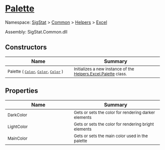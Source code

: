 # [Palette](./Palette.md)

Namespace: [SigStat]() > [Common](./../../README.md) > [Helpers](./../README.md) > [Excel](./README.md)

Assembly: SigStat.Common.dll


## Constructors

| Name | Summary | 
| --- | --- | 
| <sub>Palette ( [`Color`](https://docs.microsoft.com/en-us/dotnet/api/System.Drawing.Color), [`Color`](https://docs.microsoft.com/en-us/dotnet/api/System.Drawing.Color), [`Color`](https://docs.microsoft.com/en-us/dotnet/api/System.Drawing.Color) )</sub><div style="width: 200px">| <sub>Initializes a new instance of the [Helpers.Excel.Palette](https://github.com/hargitomi97/sigstat/blob/master/docs/md/SigStat/Common/Helpers/Excel/Palette.md) class.</sub><div style="width: 200px">| <br>


## Properties

| Name | Summary | 
| --- | --- | 
| <sub>DarkColor</sub><div style="width: 200px">| <sub>Gets or sets the color for rendering darker elements</sub><div style="width: 200px">| <br>
| <sub>LightColor</sub><div style="width: 200px">| <sub>Gets or sets the color for rendering bright elements</sub><div style="width: 200px">| <br>
| <sub>MainColor</sub><div style="width: 200px">| <sub>Gets or sets the main color used in the palette</sub><div style="width: 200px">| <br>


